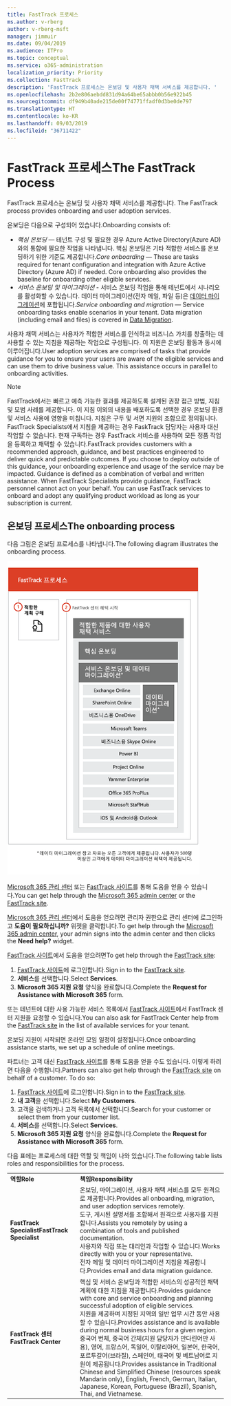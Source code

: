 ```yaml
---
title: FastTrack 프로세스
ms.author: v-rberg
author: v-rberg-msft
manager: jimmuir
ms.date: 09/04/2019
ms.audience: ITPro
ms.topic: conceptual
ms.service: o365-administration
localization_priority: Priority
ms.collection: FastTrack
description: 'FastTrack 프로세스는 온보딩 및 사용자 채택 서비스를 제공합니다. '
ms.openlocfilehash: 2b2e806aebdd831d94a64be65abbb0b56e922b45
ms.sourcegitcommit: df949b40ade215de00f74771ffadf0d3be0de797
ms.translationtype: HT
ms.contentlocale: ko-KR
ms.lasthandoff: 09/03/2019
ms.locfileid: "36711422"
---
```

# <a name="the-fasttrack-process"></a><span data-ttu-id="48474-103">FastTrack 프로세스</span><span class="sxs-lookup"><span data-stu-id="48474-103">The FastTrack Process</span></span>

<span data-ttu-id="48474-104">FastTrack 프로세스는 온보딩 및 사용자 채택 서비스를 제공합니다. </span><span class="sxs-lookup"><span data-stu-id="48474-104">The FastTrack process provides onboarding and user adoption services.</span></span> 
  
<span data-ttu-id="48474-105">온보딩은 다음으로 구성되어 있습니다.</span><span class="sxs-lookup"><span data-stu-id="48474-105">Onboarding consists of:</span></span>
  
- <span data-ttu-id="48474-p101">*핵심 온보딩* — 테넌트 구성 및 필요한 경우 Azure Active Directory(Azure AD)와의 통합에 필요한 작업을 나타냅니다. 핵심 온보딩은 기타 적합한 서비스를 온보딩하기 위한 기준도 제공합니다.</span><span class="sxs-lookup"><span data-stu-id="48474-p101">*Core onboarding* — These are tasks required for tenant configuration and integration with Azure Active Directory (Azure AD) if needed. Core onboarding also provides the baseline for onboarding other eligible services.</span></span> 
- <span data-ttu-id="48474-p102">*서비스 온보딩 및 마이그레이션* - 서비스 온보딩 작업을 통해 테넌트에서 시나리오를 활성화할 수 있습니다. 데이터 마이그레이션(전자 메일, 파일 등)은 [데이터 마이그레이션](O365-data-migration.md)에 포합됩니다.</span><span class="sxs-lookup"><span data-stu-id="48474-p102">*Service onboarding and migration* — Service onboarding tasks enable scenarios in your tenant. Data migration (including email and files) is covered in [Data Migration](O365-data-migration.md).</span></span> 
    
<span data-ttu-id="48474-p103">사용자 채택 서비스는 사용자가 적합한 서비스를 인식하고 비즈니스 가치를 창출하는 데 사용할 수 있는 지침을 제공하는 작업으로 구성됩니다. 이 지원은 온보딩 활동과 동시에 이루어집니다.</span><span class="sxs-lookup"><span data-stu-id="48474-p103">User adoption services are comprised of tasks that provide guidance for you to ensure your users are aware of the eligible services and can use them to drive business value. This assistance occurs in parallel to onboarding activities.</span></span>
  
> [!NOTE]
> <span data-ttu-id="48474-p104">FastTrack에서는 빠르고 예측 가능한 결과를 제공하도록 설계된 권장 접근 방법, 지침 및 모범 사례를 제공합니다. 이 지침 이외의 내용을 배포하도록 선택한 경우 온보딩 환경 및 서비스 사용에 영향을 미칩니다. 지침은 구두 및 서면 지원의 조합으로 정의됩니다. FastTrack Specialists에서 지침을 제공하는 경우 FaskTrack 담당자는 사용자 대신 작업할 수 없습니다. 현재 구독하는 경우 FastTrack 서비스를 사용하여 모든 정품 작업을 등록하고 채택할 수 있습니다.</span><span class="sxs-lookup"><span data-stu-id="48474-p104">FastTrack provides customers with a recommended approach, guidance, and best practices engineered to deliver quick and predictable outcomes. If you choose to deploy outside of this guidance, your onboarding experience and usage of the service may be impacted. Guidance is defined as a combination of verbal and written assistance. When FastTrack Specialists provide guidance, FastTrack personnel cannot act on your behalf. You can use FastTrack services to onboard and adopt any qualifying product workload as long as your subscription is current.</span></span> 
  
## <a name="the-onboarding-process"></a><span data-ttu-id="48474-117">온보딩 프로세스</span><span class="sxs-lookup"><span data-stu-id="48474-117">The onboarding process</span></span>

<span data-ttu-id="48474-118">다음 그림은 온보딩 프로세스를 나타냅니다.</span><span class="sxs-lookup"><span data-stu-id="48474-118">The following diagram illustrates the onboarding process.</span></span>
  
![온보딩 혜택 사용 일정](media/O365-Onboarding-Timeline.png)
  
<span data-ttu-id="48474-120">[Microsoft 365 관리 센터](https://go.microsoft.com/fwlink/?linkid=2032704) 또는 [FastTrack 사이트](https://go.microsoft.com/fwlink/?linkid=780698)를 통해 도움을 얻을 수 있습니다.</span><span class="sxs-lookup"><span data-stu-id="48474-120">You can get help through the [Microsoft 365 admin center](https://go.microsoft.com/fwlink/?linkid=2032704) or the [FastTrack site](https://go.microsoft.com/fwlink/?linkid=780698).</span></span> 

<span data-ttu-id="48474-121">[Microsoft 365 관리 센터](https://go.microsoft.com/fwlink/?linkid=2032704)에서 도움을 얻으려면 관리자 권한으로 관리 센터에 로그인하고 **도움이 필요하십니까?** 위젯을 클릭합니다.</span><span class="sxs-lookup"><span data-stu-id="48474-121">To get help through the [Microsoft 365 admin center](https://go.microsoft.com/fwlink/?linkid=2032704), your admin signs into the admin center and then clicks the **Need help?** widget.</span></span> 

<span data-ttu-id="48474-122">[FastTrack 사이트](https://go.microsoft.com/fwlink/?linkid=780698)에서 도움을 얻으려면</span><span class="sxs-lookup"><span data-stu-id="48474-122">To get help through the [FastTrack site](https://go.microsoft.com/fwlink/?linkid=780698):</span></span> 
1.  <span data-ttu-id="48474-123">[FastTrack 사이트](https://go.microsoft.com/fwlink/?linkid=780698)에 로그인합니다.</span><span class="sxs-lookup"><span data-stu-id="48474-123">Sign in to the [FastTrack site](https://go.microsoft.com/fwlink/?linkid=780698).</span></span> 
2.  <span data-ttu-id="48474-124">**서비스**를 선택합니다.</span><span class="sxs-lookup"><span data-stu-id="48474-124">Select **Services**.</span></span>
3.  <span data-ttu-id="48474-125">**Microsoft 365 지원 요청** 양식을 완료합니다.</span><span class="sxs-lookup"><span data-stu-id="48474-125">Complete the **Request for Assistance with Microsoft 365** form.</span></span> 
  
 <span data-ttu-id="48474-126">또는 테넌트에 대한 사용 가능한 서비스 목록에서 [FastTrack 사이트](https://go.microsoft.com/fwlink/?linkid=780698)에서 FastTrack 센터 지원을 요청할 수 있습니다.</span><span class="sxs-lookup"><span data-stu-id="48474-126">You can also ask for FastTrack Center help from the [FastTrack site](https://go.microsoft.com/fwlink/?linkid=780698) in the list of available services for your tenant.</span></span> 
    
 <span data-ttu-id="48474-127">온보딩 지원이 시작되면 온라인 모임 일정이 설정됩니다.</span><span class="sxs-lookup"><span data-stu-id="48474-127">Once onboarding assistance starts, we set up a schedule of online meetings.</span></span>
    
<span data-ttu-id="48474-p105">파트너는 고객 대신 [FastTrack 사이트](https://go.microsoft.com/fwlink/?linkid=780698)를 통해 도움을 얻을 수도 있습니다. 이렇게 하려면 다음을 수행합니다.</span><span class="sxs-lookup"><span data-stu-id="48474-p105">Partners can also get help through the [FastTrack site](https://go.microsoft.com/fwlink/?linkid=780698) on behalf of a customer. To do so:</span></span>
1.  <span data-ttu-id="48474-130">[FastTrack 사이트](https://go.microsoft.com/fwlink/?linkid=780698)에 로그인합니다.</span><span class="sxs-lookup"><span data-stu-id="48474-130">Sign in to the [FastTrack site](https://go.microsoft.com/fwlink/?linkid=780698).</span></span> 
2.  <span data-ttu-id="48474-131">**내 고객**을 선택합니다.</span><span class="sxs-lookup"><span data-stu-id="48474-131">Select **My Customers**.</span></span>
3.  <span data-ttu-id="48474-132">고객을 검색하거나 고객 목록에서 선택합니다.</span><span class="sxs-lookup"><span data-stu-id="48474-132">Search for your customer or select them from your customer list.</span></span>
4.  <span data-ttu-id="48474-133">**서비스**를 선택합니다.</span><span class="sxs-lookup"><span data-stu-id="48474-133">Select **Services**.</span></span>
5.  <span data-ttu-id="48474-134">**Microsoft 365 지원 요청** 양식을 완료합니다.</span><span class="sxs-lookup"><span data-stu-id="48474-134">Complete the **Request for Assistance with Microsoft 365** form.</span></span> 

<span data-ttu-id="48474-135">다음 표에는 프로세스에 대한 역할 및 책임이 나와 있습니다.</span><span class="sxs-lookup"><span data-stu-id="48474-135">The following table lists roles and responsibilities for the process.</span></span>
    
|||
|:-----|:-----|
|<span data-ttu-id="48474-136">**역할**</span><span class="sxs-lookup"><span data-stu-id="48474-136">**Role**</span></span> <br/> |<span data-ttu-id="48474-137">**책임**</span><span class="sxs-lookup"><span data-stu-id="48474-137">**Responsibility**</span></span> <br/> |
|<span data-ttu-id="48474-138">**FastTrack Specialist**</span><span class="sxs-lookup"><span data-stu-id="48474-138">**FastTrack Specialist**</span></span> <br/> |<span data-ttu-id="48474-139">온보딩, 마이그레이션, 사용자 채택 서비스를 모두 원격으로 제공합니다.</span><span class="sxs-lookup"><span data-stu-id="48474-139">Provides all onboarding, migration, and user adoption services remotely.</span></span>  <br/> <span data-ttu-id="48474-140">도구, 게시된 설명서를 조합해서 원격으로 사용자를 지원합니다.</span><span class="sxs-lookup"><span data-stu-id="48474-140">Assists you remotely by using a combination of tools and published documentation.</span></span> <br/> <span data-ttu-id="48474-141">사용자와 직접 또는 대리인과 작업할 수 있습니다.</span><span class="sxs-lookup"><span data-stu-id="48474-141">Works directly with you or your representative.</span></span> <br/> <span data-ttu-id="48474-142">전자 메일 및 데이터 마이그레이션 지침을 제공합니다.</span><span class="sxs-lookup"><span data-stu-id="48474-142">Provides email and data migration guidance.</span></span>|
|<span data-ttu-id="48474-143">**FastTrack 센터**</span><span class="sxs-lookup"><span data-stu-id="48474-143">**FastTrack Center**</span></span>  <br/> |<span data-ttu-id="48474-144">핵심 및 서비스 온보딩과 적합한 서비스의 성공적인 채택 계획에 대한 지침을 제공합니다.</span><span class="sxs-lookup"><span data-stu-id="48474-144">Provides guidance with core and service onboarding and planning successful adoption of eligible services.</span></span>  <br/> <span data-ttu-id="48474-145">지원을 제공하며 지정된 지역의 일반 업무 시간 동안 사용할 수 있습니다.</span><span class="sxs-lookup"><span data-stu-id="48474-145">Provides assistance and is available during normal business hours for a given region.</span></span> <br/> <span data-ttu-id="48474-146">중국어 번체, 중국어 간체(지원 담당자가 만다린어만 사용), 영어, 프랑스어, 독일어, 이탈리아어, 일본어, 한국어, 포르투갈어(브라질), 스페인어, 태국어 및 베트남어로 지원이 제공됩니다.</span><span class="sxs-lookup"><span data-stu-id="48474-146">Provides assistance in Traditional Chinese and Simplified Chinese (resources speak Mandarin only), English, French, German, Italian, Japanese, Korean, Portuguese (Brazil), Spanish, Thai, and Vietnamese.</span></span>|


  


